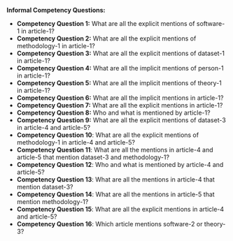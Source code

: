 **Informal Competency Questions:**

- **Competency Question 1:** What are all the explicit mentions of software-1 in article-1?
- **Competency Question 2:** What are all the explicit mentions of methodology-1 in article-1?
- **Competency Question 3:** What are all the explicit mentions of dataset-1 in article-1?
- **Competency Question 4:** What are all the implicit mentions of person-1 in article-1?
- **Competency Question 5:** What are all the implicit mentions of theory-1 in article-1?
- **Competency Question 6:** What are all the implicit mentions in article-1?
- **Competency Question 7:** What are all the explicit mentions in article-1?
- **Competency Question 8:** Who and what is mentioned by article-1?
- **Competency Question 9:** What are all the explicit mentions of dataset-3 in article-4 and article-5?
- **Competency Question 10**: What are all the explicit mentions of methodology-1 in article-4 and article-5?
- **Competency Question 11**: What are all the mentions in article-4 and article-5 that mention dataset-3 and methodology-1?
- **Competency Question 12**: Who and what is mentioned by article-4 and article-5?
- **Competency Question 13**: What are all the mentions in article-4 that mention dataset-3?
- **Competency Question 14**: What are all the mentions in article-5 that mention methodology-1?
- **Competency Question 15**: What are all the explicit mentions in article-4 and article-5?
- **Competency Question 16**: Which article mentions software-2 or theory-3?
